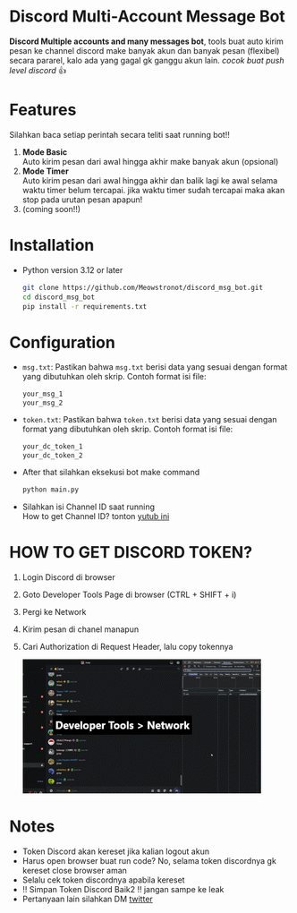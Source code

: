 # Discord Multi-Account Message Bot

**Discord Multiple accounts and many messages bot**, tools buat auto kirim pesan ke channel discord make banyak akun dan banyak pesan (flexibel) secara pararel, kalo ada yang gagal gk ganggu akun lain. *cocok buat push level discord* 👍

# Features
Silahkan baca setiap perintah secara teliti saat running bot!!

1. **Mode Basic** <br>
    Auto kirim pesan dari awal hingga akhir make banyak akun (opsional)
2. **Mode Timer** <br>
    Auto kirim pesan dari awal hingga akhir dan balik lagi ke awal selama waktu timer belum tercapai. jika waktu timer sudah tercapai maka akan stop pada urutan pesan apapun!
3.   (coming soon!!)

# Installation
 * Python version 3.12 or later 

     ```bash
    git clone https://github.com/Meowstronot/discord_msg_bot.git
    cd discord_msg_bot
    pip install -r requirements.txt 
    ```
# Configuration
* `msg.txt`: Pastikan bahwa `msg.txt` berisi data yang sesuai dengan format yang dibutuhkan oleh skrip. Contoh format isi file:
     ```
    your_msg_1
    your_msg_2
    ```
* `token.txt`: Pastikan bahwa `token.txt` berisi data yang sesuai dengan format yang dibutuhkan oleh skrip. Contoh format isi file:
     ```
    your_dc_token_1
    your_dc_token_2
    ```
* After that  silahkan eksekusi bot make command
     ```bash
    python main.py
    ```
* Silahkan isi Channel ID saat running <br>
How to get Channel ID? tonton [yutub ini](https://www.youtube.com/watch?v=YjiQ7CajAgg)

# HOW TO GET DISCORD TOKEN?
1. Login Discord di browser
2. Goto Developer Tools Page di browser (CTRL + SHIFT + i)
3. Pergi ke Network
4. Kirim pesan di chanel manapun
5. Cari Authorization di Request Header, lalu copy tokennya


    ![screenshot][def]
# Notes
* Token Discord akan kereset jika kalian logout akun
* Harus open browser buat run code? No, selama token discordnya gk kereset close browser aman
* Selalu cek token discordnya apabila kereset
* !! Simpan Token Discord Baik2 !! jangan sampe ke leak
* Pertanyaan lain silahkan DM [twitter](https://x.com/meowstronot)


[def]: get_token_dc.gif